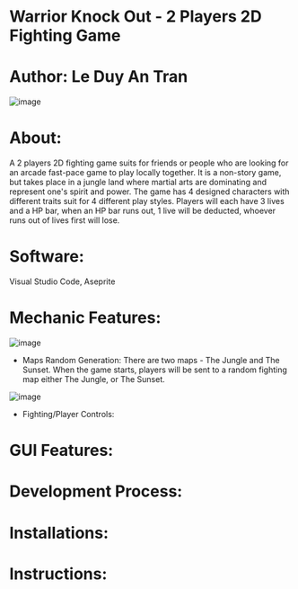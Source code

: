 # Warrior Knock Out - 2 Players 2D Fighting Game
# Author: Le Duy An Tran 
![image](https://user-images.githubusercontent.com/114903308/193661921-ac0df15e-ca57-49c9-8776-3cb9d236a00b.png)
# About:
A 2 players 2D fighting game suits for friends or people who are looking for an arcade fast-pace game to play locally together. It is a non-story game, but takes place in a jungle land where martial arts are dominating and represent one's spirit and power. The game has 4 designed characters with different traits suit for 4 different play styles. Players will each have 3 lives and a HP bar, when an HP bar runs out, 1 live will be deducted, whoever runs out of lives first will lose. 
# Software:
Visual Studio Code, Aseprite
# Mechanic Features:
![image](https://user-images.githubusercontent.com/114903308/193673133-16a05d17-0ec7-459d-bacb-ef3c9bf11a5f.png)

- Maps Random Generation: There are two maps - The Jungle and The Sunset. When the game starts, players will be sent to a random fighting map either The Jungle, or The Sunset.

![image](https://user-images.githubusercontent.com/114903308/193676544-4d97930c-540c-4051-908f-543923ab5ea6.png)
- Fighting/Player Controls: 
# GUI Features:
# Development Process: 
# Installations:
# Instructions: 
